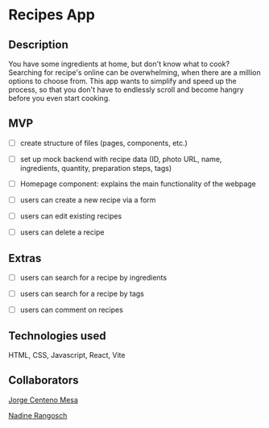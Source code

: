 # Recipes App

## Description
You have some ingredients at home, but don't know what to cook? Searching for recipe's online can be overwhelming, when there are a million options to choose from. This app wants to simplify and speed up the process, so that you don't have to endlessly scroll and become hangry before you even start cooking.

## MVP
- [ ] create structure of files (pages, components, etc.)
- [ ] set up mock backend with recipe data (ID, photo URL, name, ingredients, quantity, preparation steps, tags)
- [ ] Homepage component: explains the main functionality of the webpage
- [ ] users can create a new recipe via a form
- [ ] users can edit existing recipes
- [ ] users can delete a recipe


## Extras
- [ ] users can search for a recipe by ingredients
- [ ] users can search for a recipe by tags
- [ ] users can comment on recipes


## Technologies used

HTML, CSS, Javascript, React, Vite



## Collaborators

[Jorge Centeno Mesa](https://github.com/eljorgecenteno)

[Nadine Rangosch](https://github.com/nenuphars)


